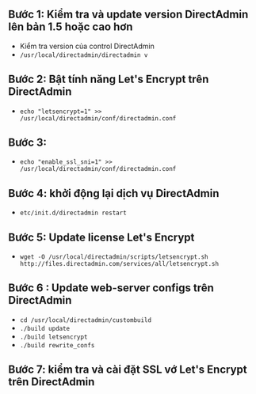 ## Bước 1: Kiểm tra và update version DirectAdmin lên bản 1.5 hoặc cao hơn
- Kiểm tra version của control DirectAdmin
- `/usr/local/directadmin/directadmin v `

## Bước 2: Bật tính năng Let's Encrypt trên DirectAdmin

- `echo "letsencrypt=1" >> /usr/local/directadmin/conf/directadmin.conf`


## Bước 3:
- `echo "enable_ssl_sni=1" >> /usr/local/directadmin/conf/directadmin.conf`

## Bước 4: khởi động lại dịch vụ DirectAdmin
- `etc/init.d/directadmin restart`

## Bước 5: Update license Let's Encrypt

- `wget -O /usr/local/directadmin/scripts/letsencrypt.sh http://files.directadmin.com/services/all/letsencrypt.sh`

## Bước 6 : Update web-server configs trên DirectAdmin
- `cd /usr/local/directadmin/custombuild`
- `./build update`
- `./build letsencrypt`
- `./build rewrite_confs`

## Bước 7: kiểm tra và cài đặt SSL vớ Let's Encrypt trên DirectAdmin

